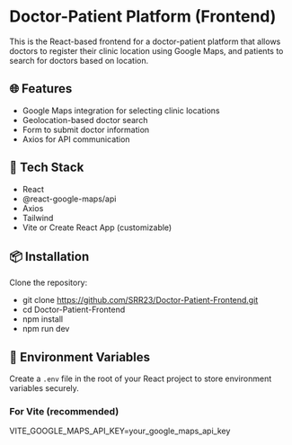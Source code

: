 # Doctor-Patient Platform (Frontend)

This is the React-based frontend for a doctor-patient platform that allows doctors to register their clinic location using Google Maps, and patients to search for doctors based on location.

## 🌐 Features

- Google Maps integration for selecting clinic locations
- Geolocation-based doctor search
- Form to submit doctor information
- Axios for API communication

## 🚀 Tech Stack

- React
- @react-google-maps/api
- Axios
- Tailwind
- Vite or Create React App (customizable)

## 📦 Installation

Clone the repository:

- git clone https://github.com/SRR23/Doctor-Patient-Frontend.git
- cd Doctor-Patient-Frontend
- npm install
- npm run dev

## 🔑 Environment Variables

Create a `.env` file in the root of your React project to store environment variables securely.

### For Vite (recommended)

VITE_GOOGLE_MAPS_API_KEY=your_google_maps_api_key

